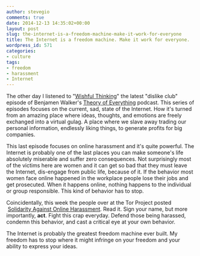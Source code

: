 ```yaml
---
author: stevegio
comments: true
date: 2014-12-13 14:35:02+00:00
layout: post
slug: the-internet-is-a-freedom-machine-make-it-work-for-everyone
title: The Internet is a freedom machine. Make it work for everyone.
wordpress_id: 571
categories:
- culture
tags:
- freedom
- harassment
- Internet
---
```


The other day I listened to "[Wishful Thinking](http://toe.prx.org/2014/12/wishful-thinking-the-dislike-club-part-iv/)" the latest "dislike club" episode of Benjamen Walker's [Theory of Everything](http://toe.prx.org) podcast. This series of episodes focuses on the current, sad, state of the Internet. How it's turned from an amazing place where ideas, thoughts, and emotions are freely exchanged into a virtual gulag. A place where we slave away trading our personal information, endlessly liking things, to generate profits for big companies.

This last episode focuses on online harassment and it's quite powerful. The Internet is probably one of the last places you can make someone's life absolutely miserable and suffer zero consequences. Not surprisingly most of the victims here are women and it can get so bad that they must leave the Internet, dis-engage from public life, because of it. If the behavior most women face online happened in the workplace people lose their jobs and get prosecuted. When it happens online, nothing happens to the individual or group responsible. This kind of behavior has to stop.

Coincidentally, this week the people over at the Tor Project posted  [Solidarity Against Online Harassment](https://blog.torproject.org/blog/solidarity-against-online-harassment). Read it. Sign your name, but more importantly, **act**. Fight this crap everyday. Defend those being harassed, condemn this behavior, and cast a critical eye at your own behavior.

The Internet is probably the greatest freedom machine ever built. My freedom has to stop where it might infringe on your freedom and your ability to express your ideas.
